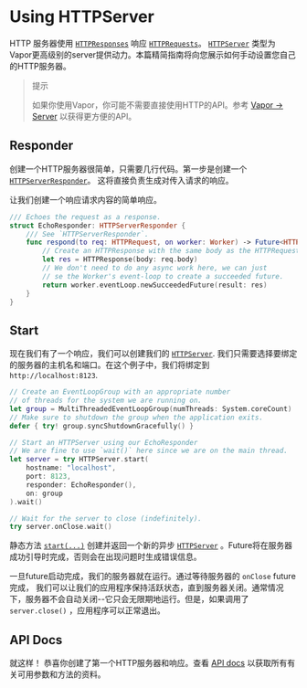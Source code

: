 # Using HTTPServer

HTTP 服务器使用 [`HTTPResponses`](https://api.vapor.codes/http/latest/HTTP/Structs/HTTPResponse.html) 响应 [`HTTPRequests`](https://api.vapor.codes/http/latest/HTTP/Structs/HTTPRequest.html)。 [`HTTPServer`](https://api.vapor.codes/http/latest/HTTP/Classes/HTTPServer.html) 类型为Vapor更高级别的server提供动力。本篇精简指南将向您展示如何手动设置您自己的HTTP服务器。

> 提示
>
>	如果你使用Vapor，你可能不需要直接使用HTTP的API。参考 [Vapor &rarr; Server](../vapor/server.md) 以获得更方便的API。

## Responder

创建一个HTTP服务器很简单，只需要几行代码。第一步是创建一个 [`HTTPServerResponder`](https://api.vapor.codes/http/latest/HTTP/Protocols/HTTPServerResponder.html)。 这将直接负责生成对传入请求的响应。

让我们创建一个响应请求内容的简单响应。

```swift
/// Echoes the request as a response.
struct EchoResponder: HTTPServerResponder {
	/// See `HTTPServerResponder`.
    func respond(to req: HTTPRequest, on worker: Worker) -> Future<HTTPResponse> {
    	// Create an HTTPResponse with the same body as the HTTPRequest
    	let res = HTTPResponse(body: req.body)
    	// We don't need to do any async work here, we can just
    	// se the Worker's event-loop to create a succeeded future.
        return worker.eventLoop.newSucceededFuture(result: res)
    }
}
```

## Start

现在我们有了一个响应，我们可以创建我们的 [`HTTPServer`](https://api.vapor.codes/http/latest/HTTP/Classes/HTTPServer.html). 我们只需要选择要绑定的服务器的主机名和端口。在这个例子中，我们将绑定到 `http://localhost:8123`.

```swift
// Create an EventLoopGroup with an appropriate number
// of threads for the system we are running on.
let group = MultiThreadedEventLoopGroup(numThreads: System.coreCount)
// Make sure to shutdown the group when the application exits.
defer { try! group.syncShutdownGracefully() }

// Start an HTTPServer using our EchoResponder
// We are fine to use `wait()` here since we are on the main thread.
let server = try HTTPServer.start(
	hostname: "localhost", 
	port: 8123, 
	responder: EchoResponder(), 
	on: group
).wait()

// Wait for the server to close (indefinitely).
try server.onClose.wait()
```

静态方法 [`start(...)`](https://api.vapor.codes/http/latest/HTTP/Classes/HTTPServer.html#/s:4HTTP10HTTPServerC5startXeXeFZ) 创建并返回一个新的异步 [`HTTPServer`](https://api.vapor.codes/http/latest/HTTP/Classes/HTTPServer.html) 。Future将在服务器成功引导时完成，否则会在出现问题时生成错误信息。

一旦future启动完成，我们的服务器就在运行。通过等待服务器的 `onClose` future 完成， 我们可以让我们的应用程序保持活跃状态​​，直到服务器关闭。通常情况下，服务器不会自动关闭--它只会无限期地运行。但是，如果调用了 `server.close()` ，应用程序可以正常退出。

## API Docs

就这样！ 恭喜你创建了第一个HTTP服务器和响应。查看 [API docs](https://api.vapor.codes/http/latest/HTTP/index.html) 以获取所有有关可用参数和方法的资料。